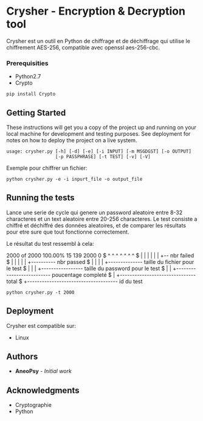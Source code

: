 # Crysher - Encryption & Decryption tool

Crysher est un outil en Python de chiffrage et de déchiffrage qui utilise le chiffrement AES-256, compatible avec openssl aes-256-cbc.

### Prerequisities

* Python2.7
* Crypto

```
pip install Crypto
```

## Getting Started

These instructions will get you a copy of the project up and running on your local machine for development and testing purposes. See deployment for notes on how to deploy the project on a live system.

```
usage: crysher.py [-h] [-d] [-e] [-i INPUT] [-m MSGDGST] [-o OUTPUT]
                  [-p PASSPHRASE] [-t TEST] [-v] [-V]
```

Exemple pour chiffrer un fichier:

```
python crysher.py -e -i inpurt_file -o output_file
```

## Running the tests

Lance une serie de cycle qui genere un password aleatoire entre 8-32 characteres et un text aleatoire entre 20-256 characteres.
Le test consiste a chiffré et déchiffré des données aleatoires, et de comparer les résultats pour etre sure que tout fonctionne correctement.

Le résultat du test ressembl à cela:

2000 of 2000 100.00%  15 139 2000    0
$ ^     ^    ^        ^  ^   ^       ^
$ |     |    |        |  |   |       +-- nbr failed
$ |     |    |        |  |   +---------- nbr passed
$ |     |    |        |  +-------------- taille du fichier pour le test
$ |     |    |        +----------------- taille du password pour le test
$ |     |    +-------------------------- poucentage completé
$ |     +------------------------------- total
$ +------------------------------------- id du test

```
python crysher.py -t 2000
```

## Deployment

Crysher est compatible sur:

- Linux

## Authors

* **AneoPsy** - *Initial work*

## Acknowledgments

* Cryptographie
* Python
